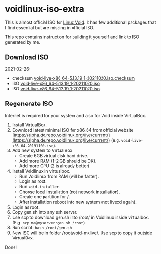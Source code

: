 # voidlinux-iso-extra

This is almost official ISO for [Linux Void](https://voidlinux.org/). It has few additional packages that I find essential but are missing in official ISO.

This repo contains instruction for building it yourself and link to ISO generated by me.

## Download ISO

2021-02-26:
* checksum [void-live-x86_64-5.13.19_1-20211020.iso.checksum](https://raw.githubusercontent.com/kotoko/voidlinux-iso-extra/master/void-live-x86_64-5.13.19_1-20211020.iso.checksum)
* ISO [void-live-x86_64-5.13.19_1-20211020.iso](https://github.com/kotoko/voidlinux-iso-extra/releases/download/2021-10-20/void-live-x86_64-5.13.19_1-20211020.iso)
* ISO [void-live-x86_64-5.13.19_1-20211020.iso](https://www.dropbox.com/s/5o7rf21rtqufqe4/void-live-x86_64-5.13.19_1-20211020.iso?dl=1)

## Regenerate ISO

Internet is required for your system and also for Void inside VirtualBox.

1. Install VirtualBox.
2. Download latest minimal ISO for x86_64 from official website [https://alpha.de.repo.voidlinux.org/live/current/](https://alpha.de.repo.voidlinux.org/live/current/) (e.g. `void-live-x86_64-20191109.iso`).
3. Add new system to VirtualBox.
    * Create 6GB virtual disk hard drive.
    * Add more RAM (1-2 GB should be OK).
    * Add more CPU (2 is already better)
4. Install Voidlinux in virtualbox.
    * Run Voidlinux from RAM (will be faster).
    * Login as root.
    * Run `void-installer`.
    * Choose local installation (not network installation).
    * Create one partition for /.
    * After installation reboot into new system (not livecd again).
5. Login as root.
6. Copy gen.sh into any ssh server.
7. Use scp to download gen.sh into /root/ in Voidlinux inside virtualbox. (E.g. `scp me@myserver:gen.sh /root`)
8. Run script: `bash /root/gen.sh`
9. New ISO will be in folder /root/void-mklive/. Use scp to copy it outside VirtualBox.

Done!
